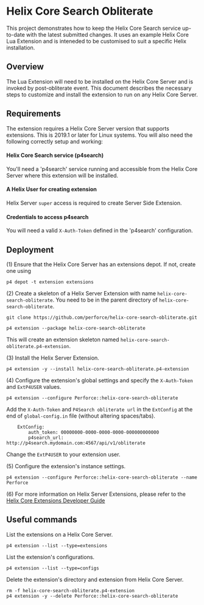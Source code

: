 # Helix Core Search Obliterate

This project demonstrates how to keep the Helix Core Search service up-to-date with the latest submitted changes.  It uses an example Helix Core Lua Extension and is inteneded to be customised to suit a specific Helix installation.


## Overview

The Lua Extension will need to be installed on the Helix Core Server and is invoked by post-obliterate event.
This document describes the necessary steps to customize and install the extension to run on any Helix Core Server.


## Requirements

The extension requires a Helix Core Server version that supports extensions. This is 2019.1 or later for Linux systems.
You will also need the following correctly setup and working:

#### Helix Core Search service (p4search)
You'll need a 'p4search' service running and accessible from the Helix Core Server where this extension will be installed.

#### A Helix User for creating extension
Helix Server `super` access is required to create Server Side Extension.

#### Credentials to access p4search
You will need a valid `X-Auth-Token` defined in the 'p4search' configuration. 

## Deployment

(1) Ensure that the Helix Core Server has an extensions depot. If not, create one using

    p4 depot -t extension extensions
    
(2) Create a skeleton of a Helix Server Extension with name `helix-core-search-obliterate`. You need to be in the parent directory of `helix-core-search-obliterate`.

    git clone https://github.com/perforce/helix-core-search-obliterate.git
    
    p4 extension --package helix-core-search-obliterate
    
This will create an extension skeleton named `helix-core-search-obliterate.p4-extension`.
  
(3) Install the Helix Server Extension.

    p4 extension -y --install helix-core-search-obliterate.p4-extension
     	
(4) Configure the extension's global settings and specify the `X-Auth-Token` and `ExtP4USER` values.

    p4 extension --configure Perforce::helix-core-search-obliterate
    	
Add the `X-Auth-Token` and `P4Search obliterate url` in the `ExtConfig` at the end of `global-config.in` file (without altering spaces/tabs). 
    
        ExtConfig:
        	auth_token:	00000000-0000-0000-0000-000000000000
        	p4search_url: http://p4search.mydomain.com:4567/api/v1/obliterate

Change the `ExtP4USER` to your extension user.

(5) Configure the extension's instance settings.

    p4 extension --configure Perforce::helix-core-search-obliterate --name Perforce

(6) For more information on Helix Server Extensions, please refer to the [Helix Core Extensions Developer Guide](https://www.perforce.com/manuals/extensions/Content/Extensions/Home-extensions.html) 

## Useful commands

List the extensions on a Helix Core Server.

    p4 extension --list --type=extensions
        
List the extension's configurations.
    
    p4 extension --list --type=configs

Delete the extension's directory and extension from Helix Core Server.

    rm -f helix-core-search-obliterate.p4-extension    
    p4 extension -y --delete Perforce::helix-core-search-obliterate
